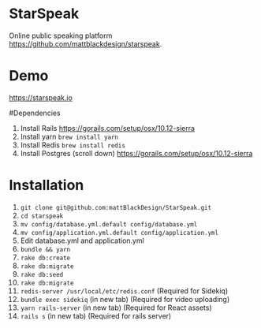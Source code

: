StarSpeak
=======================

Online public speaking platform https://github.com/mattblackdesign/starspeak.

# Demo

https://starspeak.io

#Dependencies
1. Install Rails https://gorails.com/setup/osx/10.12-sierra
2. Install yarn `brew install yarn`
3. Install Redis `brew install redis`
4. Install Postgres (scroll down) https://gorails.com/setup/osx/10.12-sierra

# Installation
1. `git clone git@github.com:mattBlackDesign/StarSpeak.git`
2. `cd starspeak`
3. `mv config/database.yml.default config/database.yml`
4. `mv config/application.yml.default config/application.yml`
4. Edit database.yml and application.yml
5. `bundle && yarn`
6. `rake db:create`
7. `rake db:migrate`
8. `rake db:seed`
6. `rake db:migrate`
8. `redis-server /usr/local/etc/redis.conf` (Required for Sidekiq)
9. `bundle exec sidekiq` (in new tab) (Required for video uploading)
10. `yarn rails-server` (in new tab) (Required for React assets)
11. `rails s` (in new tab) (Required for rails server)
